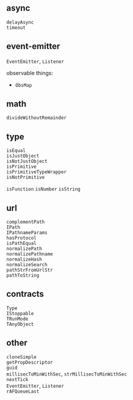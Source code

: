 ## async

`delayAsync`  
`timeout`

## event-emitter

`EventEmitter`, `Listener`

observable things:

- `ObsMap`

## math

`divideWithoutRemainder`

## type

`isEqual`  
`isJustObject`  
`isNotJustObject`  
`isPrimitive`  
`isPrimitiveTypeWrapper`  
`isNotPrimitive`

`isFunction`
`isNumber`
`isString`

## url

`complementPath`  
`IPath`  
`IPathnameParams`  
`hasProtocol`  
`isPathEqual`  
`normalizePath`  
`normalizePathname`  
`normalizeHash`  
`normalizeSearch`  
`pathStrFromUrlStr`  
`pathToString`

## contracts

`Type`  
`IStoppable`  
`TRunMode`  
`TAnyObject`

## other

`cloneSimple`  
`getPropDescriptor`  
`guid`  
`millisecToMinWithSec`, `strMillisecToMinWithSec`  
`nextTick`  
`EventEmitter`, `Listener`  
`rAFQueueLast`
